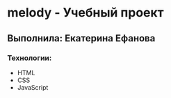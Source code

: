 # melody - Учебный проект
## Выполнила: Екатерина Ефанова
### Технологии:
- HTML
- CSS
- JavaScript 

